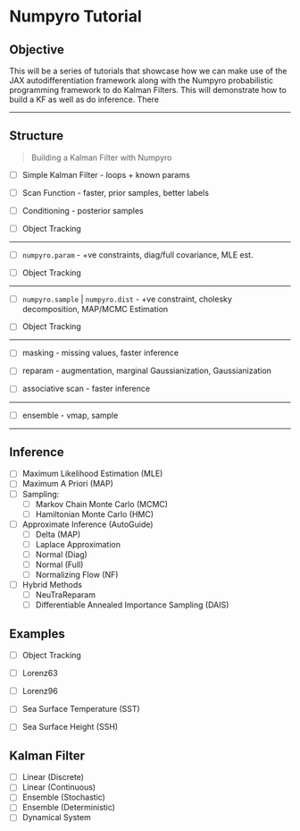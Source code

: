 # Numpyro Tutorial

## Objective

This will be a series of tutorials that showcase how we can make use of the JAX autodifferentiation framework along with the Numpyro probabilistic programming framework to do Kalman Filters. This will demonstrate how to build a KF as well as do inference. There



---
## Structure

> Building a Kalman Filter with Numpyro

* [ ] Simple Kalman Filter - loops + known params
* [ ] Scan Function - faster, prior samples, better labels
* [ ] Conditioning - posterior samples
* [ ] Object Tracking


---


* [ ] `numpyro.param` - +ve constraints, diag/full covariance, MLE est.
* [ ] Object Tracking


---


* [ ] `numpyro.sample` | `numpyro.dist` - +ve constraint, cholesky decomposition, MAP/MCMC Estimation
* [ ] Object Tracking


---


* [ ] masking - missing values, faster inference
* [ ] reparam - augmentation, marginal Gaussianization, Gaussianization
* [ ] associative scan - faster inference


---


* [ ] ensemble - vmap, sample


---
## Inference

* [ ] Maximum Likelihood Estimation (MLE)
* [ ] Maximum A Priori (MAP)
* [ ] Sampling:
    * [ ] Markov Chain Monte Carlo (MCMC)
    * [ ] Hamiltonian Monte Carlo (HMC)
* [ ] Approximate Inference (AutoGuide)
    * [ ] Delta (MAP)
    * [ ] Laplace Approximation
    * [ ] Normal (Diag)
    * [ ] Normal (Full)
    * [ ] Normalizing Flow (NF)
* [ ] Hybrid Methods
    * [ ] NeuTraReparam
    * [ ] Differentiable Annealed Importance Sampling (DAIS)

## Examples

* [ ] Object Tracking
* [ ] Lorenz63
* [ ] Lorenz96
* [ ] Sea Surface Temperature (SST)
* [ ] Sea Surface Height (SSH)


## Kalman Filter

* [ ] Linear (Discrete)
* [ ] Linear (Continuous)
* [ ] Ensemble (Stochastic)
* [ ] Ensemble (Deterministic)
* [ ] Dynamical System
